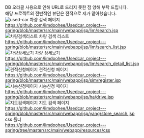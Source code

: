 DB 오라클 사용으로 인해 URL로 드리지 못한 점 양해 부탁 드립니다.<br>
해당 프로젝트의 전반적인 뷰단은 전적으로 제가 맡아했습니다.
<br>
![used-car](https://user-images.githubusercontent.com/46707624/56728032-da79ab80-678c-11e9-8dfb-9da388dd0f75.jpg)
차량 검색 페이지<br>
https://github.com/limdoohee/Usedcar_project---spring/blob/master/src/main/webapp/jsp/lim/search.jsp
<br>
![차량검색리스트](https://user-images.githubusercontent.com/46707624/56737957-87aced80-67a6-11e9-85fb-9d80875e9ae0.jpg)
차량 검색 리스트<br>
https://github.com/limdoohee/Usedcar_project---spring/blob/master/src/main/webapp/jsp/lim/search_list.jsp
<br>
![차량상세보기](https://user-images.githubusercontent.com/46707624/56737959-87aced80-67a6-11e9-90a1-b3d34715dd4a.jpg)
차량 상세보기<br>
https://github.com/limdoohee/Usedcar_project---spring/blob/master/src/main/webapp/jsp/lim/search_detail_list.jsp
<br>
![견적신청페이지](https://user-images.githubusercontent.com/46707624/56737960-87aced80-67a6-11e9-8803-3aac2cdff592.jpg)
견적신청 페이지<br>
https://github.com/limdoohee/Usedcar_project---spring/blob/master/src/main/webapp/jsp/sim/register.jsp
<br>
![시승신청페이지](https://user-images.githubusercontent.com/46707624/56737961-88458400-67a6-11e9-94a4-d68ed2548302.jpg)
시승신청 페이지<br>
https://github.com/limdoohee/Usedcar_project---spring/blob/master/src/main/webapp/jsp/ha/drive.jsp
<br>
![지도검색페이지](https://user-images.githubusercontent.com/46707624/56737962-88458400-67a6-11e9-99fc-98abf3b5fd19.jpg)
지도 검색 페이지<br>
https://github.com/limdoohee/Usedcar_project---spring/blob/master/src/main/webapp/jsp/yang/store_search.jsp
<br>
css 폴더<br>
https://github.com/limdoohee/Usedcar_project---spring/tree/master/src/main/webapp/resources/css
